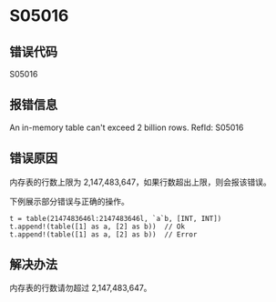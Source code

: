 # S05016

## 错误代码

S05016

## 报错信息

An in-memory table can't exceed 2 billion rows. RefId: S05016

## 错误原因

内存表的行数上限为 2,147,483,647，如果行数超出上限，则会报该错误。

下例展示部分错误与正确的操作。

```
t = table(2147483646l:2147483646l, `a`b, [INT, INT])
t.append!(table([1] as a, [2] as b))  // Ok
t.append!(table([1] as a, [2] as b))  // Error
```

## 解决办法

内存表的行数请勿超过 2,147,483,647。

